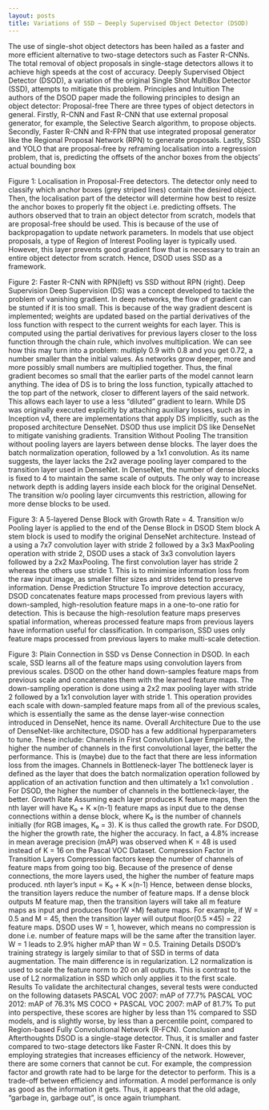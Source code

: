 ```yaml
---
layout: posts
title: Variations of SSD — Deeply Supervised Object Detector (DSOD)
---
```


The use of single-shot object detectors has been hailed as a faster and more efficient alternative to two-stage detectors such as Faster R-CNNs. The total removal of object proposals in single-stage detectors allows it to achieve high speeds at the cost of accuracy. Deeply Supervised Object Detector (DSOD), a variation of the original Single Shot MultiBox Detector (SSD), attempts to mitigate this problem.
Principles and Intuition
The authors of the DSOD paper made the following principles to design an object detector:
Proposal-free
There are three types of object detectors in general. Firstly, R-CNN and Fast R-CNN that use external proposal generator, for example, the Selective Search algorithm, to propose objects. Secondly, Faster R-CNN and R-FPN that use integrated proposal generator like the Regional Proposal Network (RPN) to generate proposals. Lastly, SSD and YOLO that are proposal-free by reframing localisation into a regression problem, that is, predicting the offsets of the anchor boxes from the objects’ actual bounding box

Figure 1: Localisation in Proposal-Free detectors. The detector only need to classify which anchor boxes (grey striped lines) contain the desired object. Then, the localisation part of the detector will determine how best to resize the anchor boxes to properly fit the object i.e. predicting offsets.
The authors observed that to train an object detector from scratch, models that are proposal-free should be used. This is because of the use of backpropagation to update network parameters. In models that use object proposals, a type of Region of Interest Pooling layer is typically used. However, this layer prevents good gradient flow that is necessary to train an entire object detector from scratch. Hence, DSOD uses SSD as a framework.

Figure 2: Faster R-CNN with RPN(left) vs SSD without RPN (right).
Deep Supervision
Deep Supervision (DS) was a concept developed to tackle the problem of vanishing gradient. In deep networks, the flow of gradient can be stunted if it is too small. This is because of the way gradient descent is implemented; weights are updated based on the partial derivatives of the loss function with respect to the current weights for each layer.
This is computed using the partial derivatives for previous layers closer to the loss function through the chain rule, which involves multiplication.
We can see how this may turn into a problem: multiply 0.9 with 0.8 and you get 0.72, a number smaller than the initial values. As networks grow deeper, more and more possibly small numbers are multiplied together. Thus, the final gradient becomes so small that the earlier parts of the model cannot learn anything.
The idea of DS is to bring the loss function, typically attached to the top part of the network, closer to different layers of the said network. This allows each layer to use a less “diluted” gradient to learn.
While DS was originally executed explicitly by attaching auxiliary losses, such as in Inception v4, there are implementations that apply DS implicitly, such as the proposed architecture DenseNet. DSOD thus use implicit DS like DenseNet to mitigate vanishing gradients.
Transition Without Pooling
The transition without pooling layers are layers between dense blocks. The layer does the batch normalization operation, followed by a 1x1 convolution.
As its name suggests, the layer lacks the 2x2 average pooling layer compared to the transition layer used in DenseNet.
In DenseNet, the number of dense blocks is fixed to 4 to maintain the same scale of outputs. The only way to increase network depth is adding layers inside each block for the original DenseNet. The transition w/o pooling layer circumvents this restriction, allowing for more dense blocks to be used.

Figure 3: A 5-layered Dense Block with Growth Rate = 4. Transition w/o Pooling layer is applied to the end of the Dense Block in DSOD
Stem block
A stem block is used to modify the original DenseNet architecture. Instead of a using a 7x7 convolution layer with stride 2 followed by a 3x3 MaxPooling operation with stride 2, DSOD uses a stack of 3x3 convolution layers followed by a 2x2 MaxPooling. The first convolution layer has stride 2 whereas the others use stride 1. This is to minimise information loss from the raw input image, as smaller filter sizes and strides tend to preserve information.
Dense Prediction Structure
To improve detection accuracy, DSOD concatenates feature maps processed from previous layers with down-sampled, high-resolution feature maps in a one-to-one ratio for detection. This is because the high-resolution feature maps preserves spatial information, whereas processed feature maps from previous layers have information useful for classification.
In comparison, SSD uses only feature maps processed from previous layers to make multi-scale detection.

Figure 3: Plain Connection in SSD vs Dense Connection in DSOD. In each scale, SSD learns all of the feature maps using convolution layers from previous scales. DSOD on the other hand down-samples feature maps from previous scale and concatenates them with the learned feature maps.
The down-sampling operation is done using a 2x2 max pooling layer with stride 2 followed by a 1x1 convolution layer with stride 1. This operation provides each scale with down-sampled feature maps from all of the previous scales, which is essentially the same as the dense layer-wise connection introduced in DenseNet, hence its name.
Overall Architecture
Due to the use of DenseNet-like architecture, DSOD has a few additional hyperparameters to tune. These include:
Channels in First Convolution Layer
Empirically, the higher the number of channels in the first convolutional layer, the better the performance. This is (maybe) due to the fact that there are less information loss from the images.
Channels in Bottleneck-layer
The bottleneck layer is defined as the layer that does the batch normalization operation followed by application of an activation function and then ultimately a 1x1 convolution . For DSOD, the higher the number of channels in the bottleneck-layer, the better.
Growth Rate
Assuming each layer produces K feature maps, then the nth layer will have K₀ + K ×(n-1) feature maps as input due to the dense connections within a dense block, where K₀ is the number of channels initially (for RGB images, K₀ = 3). K is thus called the growth rate. For DSOD, the higher the growth rate, the higher the accuracy. In fact, a 4.8% increase in mean average precision (mAP) was observed when K = 48 is used instead of K = 16 on the Pascal VOC Dataset.
Compression Factor in Transition Layers
Compression factors keep the number of channels of feature maps from going too big. Because of the presence of dense connections, the more layers used, the higher the number of feature maps produced.
nth layer’s input = K₀ + K ×(n-1)
Hence, between dense blocks, the transition layers reduce the number of feature maps. If a dense block outputs M feature map, then the transition layers will take all m feature maps as input and produces floor(W ×M) feature maps. For example, if W = 0.5 and M = 45, then the transition layer will output floor(0.5 ×45) = 22 feature maps.
DSOD uses W = 1, however, which means no compression is done i.e. number of feature maps will be the same after the transition layer. W = 1 leads to 2.9% higher mAP than W = 0.5.
Training Details
DSOD’s training strategy is largely similar to that of SSD in terms of data augmentation. The main difference is in regularization. L2 normalization is used to scale the feature norm to 20 on all outputs. This is contrast to the use of L2 normalization in SSD which only applies it to the first scale.
Results
To validate the architectural changes, several tests were conducted on the following datasets
PASCAL VOC 2007: mAP of 77.7%
PASCAL VOC 2012: mAP of 76.3%
MS COCO + PASCAL VOC 2007: mAP of 81.7%
To put into perspective, these scores are higher by less than 1% compared to SSD models, and is slightly worse, by less than a percentile point, compared to Region-based Fully Convolutional Network (R-FCN).
Conclusion and Afterthoughts
DSOD is a single-stage detector. Thus, it is smaller and faster compared to two-stage detectors like Faster R-CNN. It does this by employing strategies that increases efficiency of the network. However, there are some corners that cannot be cut. For example, the compression factor and growth rate had to be large for the detector to perform.
This is a trade-off between efficiency and information. A model performance is only as good as the information it gets. Thus, it appears that the old adage, “garbage in, garbage out”, is once again triumphant.
